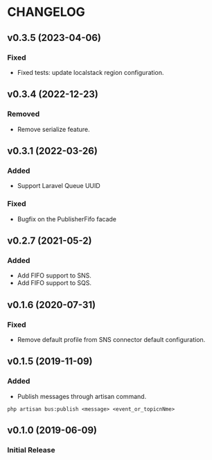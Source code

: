 # CHANGELOG

## v0.3.5 (2023-04-06)

### Fixed

- Fixed tests: update localstack region configuration.

## v0.3.4 (2022-12-23)

### Removed

- Remove serialize feature.

## v0.3.1 (2022-03-26)

### Added

- Support Laravel Queue UUID

### Fixed

- Bugfix on the PublisherFifo facade

## v0.2.7 (2021-05-2)

### Added

- Add FIFO support to SNS.
- Add FIFO support to SQS.

## v0.1.6 (2020-07-31)

### Fixed

- Remove default profile from SNS connector default configuration.

## v0.1.5 (2019-11-09)

### Added

- Publish messages through artisan command.

`php artisan bus:publish <message> <event_or_topicnNme>`

## v0.1.0 (2019-06-09)

### Initial Release
